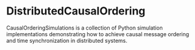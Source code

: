 # DistributedCausalOrdering
CausalOrderingSimulations is a collection of Python simulation implementations demonstrating how to achieve causal message ordering and time synchronization in distributed systems. 
